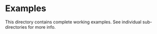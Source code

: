 # Examples

This directory contains complete working examples. See individual sub-directories for more info.

